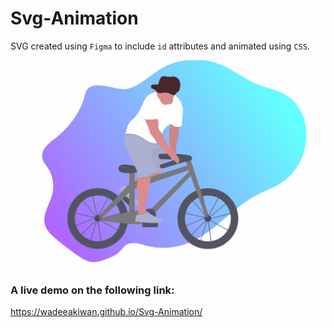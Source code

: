 # Svg-Animation

SVG created using `Figma` to include `id` attributes and animated using `CSS`.

![SVG Animation Demo](./assets/svg-anim-demo.gif)

### A live demo on the following link:

https://wadeeakiwan.github.io/Svg-Animation/
